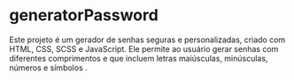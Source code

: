 # generatorPassword
Este projeto é um gerador de senhas seguras e personalizadas, criado com HTML, CSS, SCSS e JavaScript. Ele permite ao usuário gerar senhas com diferentes comprimentos e que incluem letras maiúsculas, minúsculas, números e símbolos .
